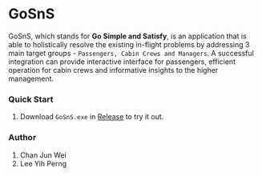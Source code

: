 # GoSnS
GoSnS, which stands for **Go Simple and Satisfy**, is an application that is able to holistically resolve the existing in-flight problems by addressing 3 main target groups - ``Passengers, Cabin Crews and Managers``. A successful integration can provide interactive interface for passengers, efficient operation for cabin crews and informative insights to the higher management.

### Quick Start
1. Download `GoSnS.exe` in [Release](https://github.com/chanjunweimy/GoSnS/releases) to try it out.

### Author
1. Chan Jun Wei
2. Lee Yih Perng
